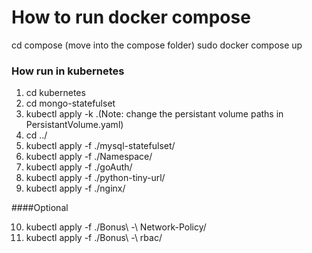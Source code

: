 # How to run docker compose

cd compose (move into the compose folder)
sudo docker compose up

### How run in kubernetes

1. cd kubernetes
2. cd mongo-statefulset
3. kubectl apply -k .(Note: change the persistant volume paths in PersistantVolume.yaml)
4. cd ../
5. kubectl apply -f ./mysql-statefulset/
6. kubectl apply -f ./Namespace/
7. kubectl apply -f ./goAuth/
8. kubectl apply -f ./python-tiny-url/
9. kubectl apply -f ./nginx/

####Optional

10. kubectl apply -f ./Bonus\ -\ Network-Policy/
11. kubectl apply -f ./Bonus\ -\ rbac/

